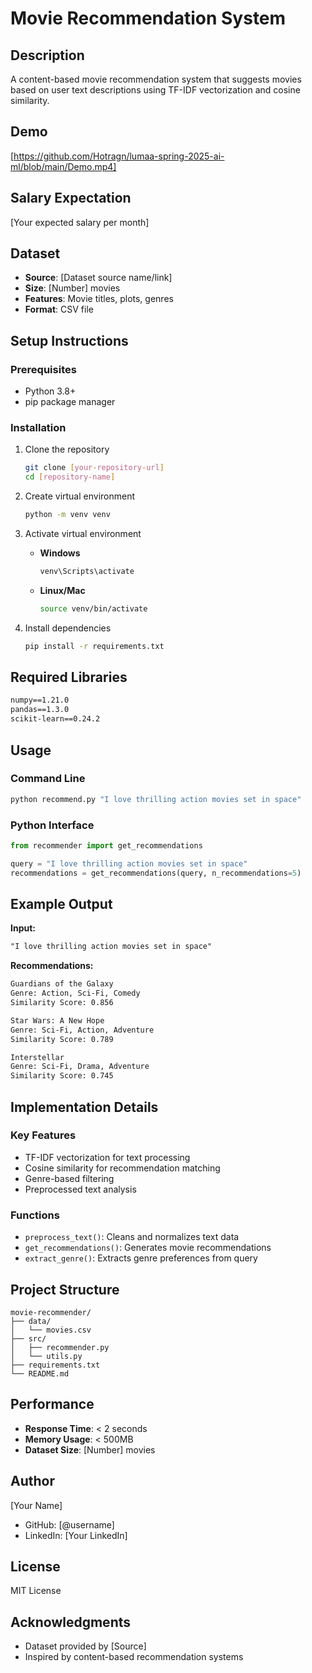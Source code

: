 # Movie Recommendation System

## Description
A content-based movie recommendation system that suggests movies based on user text descriptions using TF-IDF vectorization and cosine similarity.

## Demo
[https://github.com/Hotragn/lumaa-spring-2025-ai-ml/blob/main/Demo.mp4]

## Salary Expectation
[Your expected salary per month]

## Dataset
- **Source**: [Dataset source name/link]
- **Size**: [Number] movies
- **Features**: Movie titles, plots, genres
- **Format**: CSV file

## Setup Instructions

### Prerequisites
- Python 3.8+
- pip package manager

### Installation
1. Clone the repository
   ```sh
   git clone [your-repository-url]
   cd [repository-name]
   ```

2. Create virtual environment
   ```sh
   python -m venv venv
   ```

3. Activate virtual environment
   - **Windows**
     ```sh
     venv\Scripts\activate
     ```
   - **Linux/Mac**
     ```sh
     source venv/bin/activate
     ```

4. Install dependencies
   ```sh
   pip install -r requirements.txt
   ```

## Required Libraries
```txt
numpy==1.21.0
pandas==1.3.0
scikit-learn==0.24.2
```

## Usage

### Command Line
```sh
python recommend.py "I love thrilling action movies set in space"
```

### Python Interface
```python
from recommender import get_recommendations

query = "I love thrilling action movies set in space"
recommendations = get_recommendations(query, n_recommendations=5)
```

## Example Output
**Input:**
```txt
"I love thrilling action movies set in space"
```

**Recommendations:**
```txt
Guardians of the Galaxy
Genre: Action, Sci-Fi, Comedy
Similarity Score: 0.856

Star Wars: A New Hope
Genre: Sci-Fi, Action, Adventure
Similarity Score: 0.789

Interstellar
Genre: Sci-Fi, Drama, Adventure
Similarity Score: 0.745
```

## Implementation Details

### Key Features
- TF-IDF vectorization for text processing
- Cosine similarity for recommendation matching
- Genre-based filtering
- Preprocessed text analysis

### Functions
- `preprocess_text()`: Cleans and normalizes text data
- `get_recommendations()`: Generates movie recommendations
- `extract_genre()`: Extracts genre preferences from query

## Project Structure
```
movie-recommender/
├── data/
│   └── movies.csv
├── src/
│   ├── recommender.py
│   └── utils.py
├── requirements.txt
└── README.md
```

## Performance
- **Response Time**: < 2 seconds
- **Memory Usage**: < 500MB
- **Dataset Size**: [Number] movies

## Author
[Your Name]
- GitHub: [@username]
- LinkedIn: [Your LinkedIn]

## License
MIT License

## Acknowledgments
- Dataset provided by [Source]
- Inspired by content-based recommendation systems
